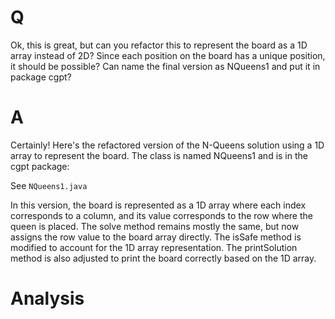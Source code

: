 # Q

Ok, this is great, but can you refactor this to represent the board as a 1D array instead of 2D?  Since each position on the board has a unique position, it should be possible? Can name the final version as NQueens1 and put it in package cgpt?

# A

Certainly! Here's the refactored version of the N-Queens solution using a 1D array to represent the board. The class is named NQueens1 and is in the cgpt package:

See `NQueens1.java`

In this version, the board is represented as a 1D array where each index corresponds to a column, and its value corresponds to the row where the queen is placed. The solve method remains mostly the same, but now assigns the row value to the board array directly. The isSafe method is modified to account for the 1D array representation. The printSolution method is also adjusted to print the board correctly based on the 1D array.

# Analysis
